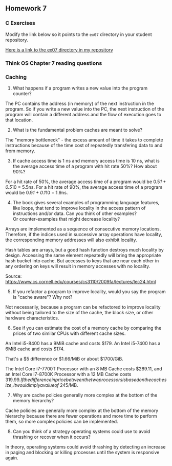## Homework 7

### C Exercises

Modify the link below so it points to the `ex07` directory in your
student repository.

[Here is a link to the ex07 directory in my repository](https://github.com/umadesai/ExercisesInC/tree/master/exercises/ex07)

### Think OS Chapter 7 reading questions

### Caching

1) What happens if a program writes a new value into the program counter?

The PC contains the address (in memory) of the next instruction in the program. So if you write a new value into the PC, the next instruction of the program will contain a different address and the flow of execution goes to that location.

2) What is the fundamental problem caches are meant to solve?

The "memory bottleneck" - the excess amount of time it takes to complete instructions because of the time cost of repeatedly transfering data to and from memory.

3) If cache access time is 1 ns and memory access time is 10 ns, what is the average
access time of a program with hit rate 50%?  How about 90%?

For a hit rate of 50%, the average access time of a program would be 0.5*1 + 0.5*10 = 5.5ns.
For a hit rate of 90%, the average access time of a program would be 0.9*1 + 0.1*10 = 1.9ns.

4) The book gives several examples of programming language features, like loops, that tend 
to improve locality in the access pattern of instructions and/or data.  Can you think of other examples?  
Or counter-examples that might decrease locality?

Arrays are implemented as a sequence of consecutive memory locations. Therefore, if the indices used in successive array operations have locality, the corresponding memory addresses will also exhibit locality. 

Hash tables are arrays, but a good hash function destroys much locality by design. Accessing the same element repeatedly will bring the appropriate hash bucket into cache. But accesses to keys that are near each other in any ordering on keys will result in memory accesses with no locality.

Source: https://www.cs.cornell.edu/courses/cs3110/2009fa/lectures/lec24.html

5)  If you refactor a program to improve locality, would you say the program is "cache aware"?  Why not?

Not necessarily, because a program can be refactored to improve locality without being tailored to the size of the cache, the block size, or other hardware characteristics.

6) See if you can estimate the cost of a memory cache by comparing the prices of two similar CPUs with 
different cache sizes.

An Intel i5-8400 has a 9MiB cache and costs $179. An Intel i5-7400 has a 6MiB cache and costs $174.

That's a $5 difference or $1.66/MiB or about $1700/GiB.

The Intel Core i7-7700T Processor with an 8 MB Cache costs $289.11, and an Intel Core i7-8700K Processor with a 12 MB Cache costs $319.99. If the difference in price between the two processors is based on the cache size, it would imply a value of ~$245/MB.

7) Why are cache policies generally more complex at the bottom of the memory hierarchy?

Cache policies are generally more complex at the bottom of the memory hierarchy because there are fewer operations and more time to perform them, so more complex policies can be implemented. 

8) Can you think of a strategy operating systems could use to avoid thrashing or recover when it occurs?

In theory, operating systems could avoid thrashing by detecting an increase in paging and blocking or killing processes until the system is responsive again.

